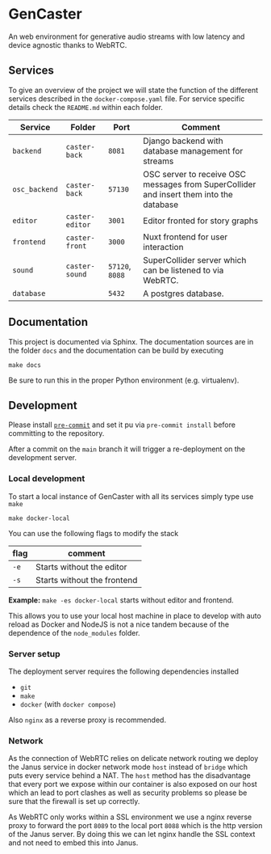 # GenCaster

An web environment for generative audio streams with low latency and device agnostic thanks to WebRTC.

## Services

To give an overview of the project we will state the function of the different services described in the `docker-compose.yaml` file.
For service specific details check the `README.md` within each folder.

Service | Folder | Port | Comment
--- | --- | --- | ---
`backend` | `caster-back` | `8081` | Django backend with database management for streams
`osc_backend` | `caster-back` | `57130` | OSC server to receive OSC messages from SuperCollider and insert them into the database
`editor` | `caster-editor` | `3001` | Editor fronted for story graphs
`frontend` | `caster-front` | `3000` | Nuxt frontend for user interaction
`sound` | `caster-sound` | `57120`, `8088` | SuperCollider server which can be listened to via WebRTC.
`database` | | `5432` | A postgres database.

## Documentation

This project is documented via Sphinx.
The documentation sources are in the folder `docs` and the documentation
can be build by executing

```shell
make docs
```

Be sure to run this in the proper Python environment (e.g. virtualenv).

## Development

Please install [`pre-commit`](https://pre-commit.com/) and set it pu via `pre-commit install` before committing to the repository.

After a commit on the `main` branch it will trigger a re-deployment on the development server.

### Local development

To start a local instance of GenCaster with all its services simply type use `make`

```shell
make docker-local
```

You can use the following flags to modify the stack


flag | comment
--- | ---
`-e` | Starts without the editor
`-s` | Starts without the frontend

**Example:** `make -es docker-local` starts without editor and frontend.

This allows you to use your local host machine in place to develop with auto reload as Docker and NodeJS is not a nice tandem because of the dependence of the `node_modules` folder.

### Server setup

The deployment server requires the following dependencies installed

* `git`
* `make`
* `docker` (with `docker compose`)

Also `nginx` as a reverse proxy is recommended.

### Network

As the connection of WebRTC relies on delicate network routing we deploy the Janus service in docker network mode `host` instead of `bridge` which puts every service behind a NAT.
The `host` method has the disadvantage that every port we expose within our container is also exposed on our host which an lead to port clashes as well as security problems so please be sure that the firewall is set up correctly.

As WebRTC only works within a SSL environment we use a nginx reverse proxy to forward the port `8089` to the local port `8088` which is the http version of the Janus server.
By doing this we can let nginx handle the SSL context and not need to embed this into Janus.
